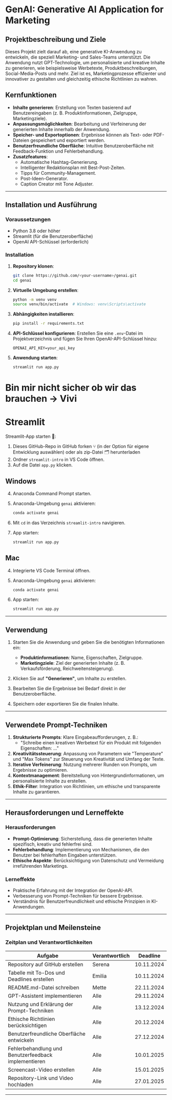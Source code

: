 # GenAI: Generative AI Application for Marketing

## Projektbeschreibung und Ziele

Dieses Projekt zielt darauf ab, eine generative KI-Anwendung zu entwickeln, die speziell Marketing- und Sales-Teams unterstützt. Die Anwendung nutzt GPT-Technologie, um personalisierte und kreative Inhalte zu generieren, wie beispielsweise Werbetexte, Produktbeschreibungen, Social-Media-Posts und mehr. Ziel ist es, Marketingprozesse effizienter und innovativer zu gestalten und gleichzeitig ethische Richtlinien zu wahren.

## Kernfunktionen

- **Inhalte generieren**: Erstellung von Texten basierend auf Benutzereingaben (z. B. Produktinformationen, Zielgruppe, Marketingziele).
- **Anpassungsmöglichkeiten**: Bearbeitung und Verfeinerung der generierten Inhalte innerhalb der Anwendung.
- **Speicher- und Exportoptionen**: Ergebnisse können als Text- oder PDF-Dateien gespeichert und exportiert werden.
- **Benutzerfreundliche Oberfläche**: Intuitive Benutzeroberfläche mit Feedback-Funktion und Fehlerbehandlung.
- **Zusatzfeatures**:
  - Automatische Hashtag-Generierung.
  - Intelligenter Redaktionsplan mit Best-Post-Zeiten.
  - Tipps für Community-Management.
  - Post-Ideen-Generator.
  - Caption Creator mit Tone Adjuster.

---

## Installation und Ausführung

### Voraussetzungen

- Python 3.8 oder höher
- Streamlit (für die Benutzeroberfläche)
- OpenAI API-Schlüssel (erforderlich)

### Installation

1. **Repository klonen**:
   ```bash
   git clone https://github.com/<your-username>/genai.git
   cd genai
   ```

2. **Virtuelle Umgebung erstellen**:
   ```bash
   python -m venv venv
   source venv/bin/activate  # Windows: venv\Scripts\activate
   ```

3. **Abhängigkeiten installieren**:
   ```bash
   pip install -r requirements.txt
   ```

4. **API-Schlüssel konfigurieren**:
   Erstellen Sie eine `.env`-Datei im Projektverzeichnis und fügen Sie Ihren OpenAI-API-Schlüssel hinzu:
   ```
   OPENAI_API_KEY=your_api_key
   ```

5. **Anwendung starten**:
   ```bash
   streamlit run app.py
   ```

# Bin mir nicht sicher ob wir das brauchen -> Vivi
# Streamlit

Streamlit-App starten 🚀:

1. Dieses GitHub-Repo in GitHub forken ⑂ (in der Option für eigene Entwicklung auswählen) oder als zip-Datei 🗂️ herunterladen
2. Ordner `streamlit-intro` in VS Code öffnen.
3. Auf die Datei `app.py` klicken.


## Windows

4. Anaconda Command Prompt starten.
5. Anaconda-Umgebung `genai` aktivieren:

   ```bash
   conda activate genai
   ```

6. Mit `cd` in das Verzeichnis `streamlit-intro` navigieren.
7. App starten:

   ```bash
   streamlit run app.py
   ```

## Mac

4. Integrierte VS Code Terminal öffnen.
5. Anaconda-Umgebung `genai` aktivieren:

   ```bash
   conda activate genai
   ```

6. App starten:

   ```bash
   streamlit run app.py
   ```

---

## Verwendung

1. Starten Sie die Anwendung und geben Sie die benötigten Informationen ein:
   - **Produktinformationen**: Name, Eigenschaften, Zielgruppe.
   - **Marketingziele**: Ziel der generierten Inhalte (z. B. Verkaufsförderung, Reichweitensteigerung).

2. Klicken Sie auf **"Generieren"**, um Inhalte zu erstellen.

3. Bearbeiten Sie die Ergebnisse bei Bedarf direkt in der Benutzeroberfläche.

4. Speichern oder exportieren Sie die finalen Inhalte.

---

## Verwendete Prompt-Techniken

1. **Strukturierte Prompts**: Klare Eingabeaufforderungen, z. B.:
   - "Schreibe einen kreativen Werbetext für ein Produkt mit folgenden Eigenschaften: ..."
2. **Kreativitätssteuerung**: Anpassung von Parametern wie "Temperature" und "Max Tokens" zur Steuerung von Kreativität und Umfang der Texte.
3. **Iterative Verfeinerung**: Nutzung mehrerer Runden von Prompts, um Ergebnisse zu optimieren.
4. **Kontextmanagement**: Bereitstellung von Hintergrundinformationen, um personalisierte Inhalte zu erstellen.
5. **Ethik-Filter**: Integration von Richtlinien, um ethische und transparente Inhalte zu garantieren.

---

## Herausforderungen und Lerneffekte

### Herausforderungen

- **Prompt-Optimierung**: Sicherstellung, dass die generierten Inhalte spezifisch, kreativ und fehlerfrei sind.
- **Fehlerbehandlung**: Implementierung von Mechanismen, die den Benutzer bei fehlerhaften Eingaben unterstützen.
- **Ethische Aspekte**: Berücksichtigung von Datenschutz und Vermeidung irreführenden Marketings.

### Lerneffekte

- Praktische Erfahrung mit der Integration der OpenAI-API.
- Verbesserung von Prompt-Techniken für bessere Ergebnisse.
- Verständnis für Benutzerfreundlichkeit und ethische Prinzipien in KI-Anwendungen.

---

## Projektplan und Meilensteine

### Zeitplan und Verantwortlichkeiten

| **Aufgabe**                                             | **Verantwortlich**   | **Deadline**     |
|---------------------------------------------------------|-----------------------|------------------|
| Repository auf GitHub erstellen                         | Serena                | 10.11.2024       |
| Tabelle mit To-Dos und Deadlines erstellen              | Emilia                | 10.11.2024       |
| README.md-Datei schreiben                               | Mette                 | 22.11.2024       |
| GPT-Assistent implementieren                            | Alle                  | 29.11.2024       |
| Nutzung und Erklärung der Prompt-Techniken              | Alle                  | 13.12.2024       |
| Ethische Richtlinien berücksichtigen                    | Alle                  | 20.12.2024       |
| Benutzerfreundliche Oberfläche entwickeln               | Alle                  | 27.12.2024       |
| Fehlerbehandlung und Benutzerfeedback implementieren    | Alle                  | 10.01.2025       |
| Screencast-Video erstellen                              | Alle                  | 15.01.2025       |
| Repository-Link und Video hochladen                     | Alle                  | 27.01.2025       |

---

